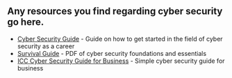 ## Any resources you find regarding cyber security go here.

- [Cyber Security Guide](https://cybersecurityguide.org/) - Guide on how to get started in the field of cyber security as a career
- [Survival Guide](https://www.paloaltonetworks.com/resources/techbriefs/cybersecurity-survival-guide) - PDF of cyber security foundations and essentials
- [ICC Cyber Security Guide for Business](https://iccwbo.org/publication/icc-cyber-security-guide-for-business/) - Simple cyber security guide for business
